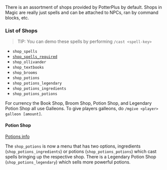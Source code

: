 There is an assortment of shops provided by PotterPlus by default. Shops in Magic are really just spells and can be attached to NPCs, ran by command blocks, etc.

### List of Shops

> TIP: You can demo these spells by performing `/cast <spell-key>`

* `shop_spells`
* [`shop_spells_required`](https://github.com/tsgrissom/PotterPlus/wiki/Required-Spells)
* `shop_ollivander`
* `shop_textbooks`
* `shop_brooms`
* `shop_potions`
* `shop_potions_legendary`
* `shop_potions_ingredients`
* `shop_potions_potions`

For currency the Book Shop, Broom Shop, Potion Shop, and Legendary Potion Shop all use Galleons. To give players galleons, do `/mgive <player> galleon [amount]`.

#### Potion Shop

[Potions info](https://github.com/PotterPlus/PotterPlus/wiki/Potions)

The `shop_potions` is now a menu that has two options, ingredients (`shop_potions_ingredients`) or potions (`shop_potions_potions`) which cast spells bringing up the respective shop. There is a Legendary Potion Shop (`shop_potions_legendary`) which sells more powerful potions.